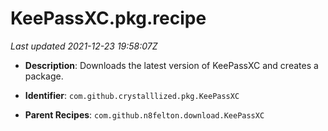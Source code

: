 # KeePassXC.pkg.recipe

_Last updated 2021-12-23 19:58:07Z_

- **Description**: Downloads the latest version of KeePassXC and creates a package.

- **Identifier**: `com.github.crystalllized.pkg.KeePassXC`

- **Parent Recipes**: `com.github.n8felton.download.KeePassXC`